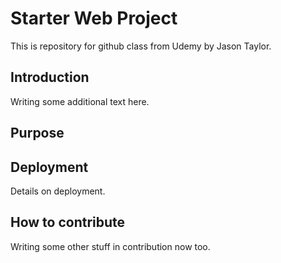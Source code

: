 # Starter Web Project

This is repository for github class from Udemy by Jason Taylor.

## Introduction

Writing some additional text here.

## Purpose

## Deployment

Details on deployment.

## How to contribute

Writing some other stuff in contribution now too.